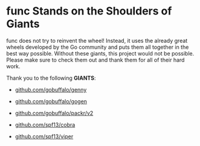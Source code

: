 # func Stands on the Shoulders of Giants

func does not try to reinvent the wheel! Instead, it uses the already great wheels developed by the Go community and puts them all together in the best way possible. Without these giants, this project would not be possible. Please make sure to check them out and thank them for all of their hard work.

Thank you to the following **GIANTS**:


* [github.com/gobuffalo/genny](https://godoc.org/github.com/gobuffalo/genny)

* [github.com/gobuffalo/gogen](https://godoc.org/github.com/gobuffalo/gogen)

* [github.com/gobuffalo/packr/v2](https://godoc.org/github.com/gobuffalo/packr/v2)

* [github.com/spf13/cobra](https://godoc.org/github.com/spf13/cobra)

* [github.com/spf13/viper](https://godoc.org/github.com/spf13/viper)
